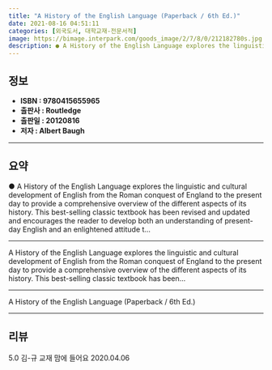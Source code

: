 ```yaml
---
title: "A History of the English Language (Paperback / 6th Ed.)"
date: 2021-08-16 04:51:11
categories: [외국도서, 대학교재-전문서적]
image: https://bimage.interpark.com/goods_image/2/7/8/0/212182780s.jpg
description: ● A History of the English Language explores the linguistic and cultural development of English from the Roman conquest of England to the present day to provid
---
```


## **정보**

- **ISBN : 9780415655965**
- **출판사 : Routledge**
- **출판일 : 20120816**
- **저자 : Albert Baugh**

------



## **요약**

●  A History of the English Language explores the linguistic and cultural development of English from the Roman conquest of England to the present day to provide a comprehensive overview of the different aspects of its history. This best-selling classic textbook has been revised and updated and encourages the reader to develop both an understanding of present-day English and an enlightened attitude t...

------

A History of the English Language explores the linguistic and cultural development of English from the Roman conquest of England to the present day to provide a comprehensive overview of the different aspects of its history. This best-selling classic textbook has been... 

------


A History of the English Language (Paperback / 6th Ed.) 

------


## **리뷰** 

5.0 김-규 교재 맘에 들어요 2020.04.06 <br/>